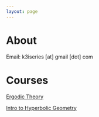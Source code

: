 ```yaml
---
layout: page
---
```


# About

Email: k3iseries [at] gmail [dot] com

# Courses

[Ergodic Theory](2020-ET/)

[Intro to Hyperbolic Geometry](2020-HG/)

